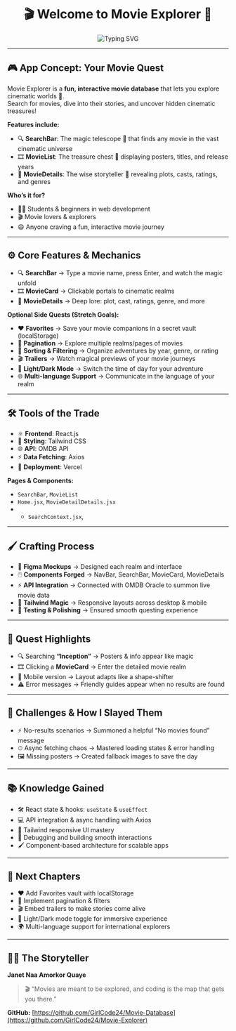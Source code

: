 <h1 align="center">🎬 Welcome to Movie Explorer 👋</h1>

<p align="center">
  <img src="https://readme-typing-svg.demolab.com?font=Fira+Code&pause=1000&center=true&vCenter=true&width=650&lines=Search+%7C+Discover+%7C+Explore+Movies;Cinematic+Adventure+at+Your+Fingertips;Built+with+React+%26+Tailwind+CSS" alt="Typing SVG" />
</p>

---

## 🎮 App Concept: Your Movie Quest

Movie Explorer is a **fun, interactive movie database** that lets you explore cinematic worlds 🌟.  
Search for movies, dive into their stories, and uncover hidden cinematic treasures!

**Features include:**

- 🔍 **SearchBar**: The magic telescope 🔭 that finds any movie in the vast cinematic universe  
- 🎞 **MovieList**: The treasure chest 🎁 displaying posters, titles, and release years  
- 📝 **MovieDetails**: The wise storyteller 📖 revealing plots, casts, ratings, and genres  

**Who’s it for?**  

- 👩‍💻 Students & beginners in web development  
- 🎬 Movie lovers & explorers  
- 😄 Anyone craving a fun, interactive movie journey  

---

## ⚙️ Core Features & Mechanics

- 🔍 **SearchBar** → Type a movie name, press Enter, and watch the magic unfold  
- 🎞 **MovieCard** → Clickable portals to cinematic realms  
- 📝 **MovieDetails** → Deep lore: plot, cast, ratings, genre, and more  

**Optional Side Quests (Stretch Goals):**

- ❤️ **Favorites** → Save your movie companions in a secret vault (localStorage)  
- 📄 **Pagination** → Explore multiple realms/pages of movies  
- 🔢 **Sorting & Filtering** → Organize adventures by year, genre, or rating  
- 🎬 **Trailers** → Watch magical previews of your movie journeys  
- 🌙 **Light/Dark Mode** → Switch the time of day for your adventure  
- 🌐 **Multi-language Support** → Communicate in the language of your realm  

---

## 🛠️ Tools of the Trade

- ⚛️ **Frontend**: React.js  
- 🎨 **Styling**: Tailwind CSS 
- 🌐 **API**: OMDB API 
- ⚡ **Data Fetching**: Axios  
- 🚀 **Deployment**: Vercel 

**Pages & Components:**  

-  `SearchBar`,  `MovieList`  
- `Home.jsx`, `MovieDetailDetails.jsx`
- -  `SearchContext.jsx`, 

---

## 🖌️ Crafting Process

- 🎨 **Figma Mockups** → Designed each realm and interface  
- 🖱️ **Components Forged** → NavBar, SearchBar, MovieCard, MovieDetails  
- ⚡ **API Integration** → Connected with OMDB Oracle to summon live movie data  
- 📐 **Tailwind Magic** → Responsive layouts across desktop & mobile  
- 🔄 **Testing & Polishing** → Ensured smooth questing experience  

---

## 🎥 Quest Highlights

- 🔍 Searching **“Inception”** → Posters & info appear like magic  
- 🎞 Clicking a **MovieCard** → Enter the detailed movie realm  
- 📱 Mobile version → Layout adapts like a shape-shifter  
- ⚠️ Error messages → Friendly guides appear when no results are found  

---

## 🐉 Challenges & How I Slayed Them

- ⚡ No-results scenarios → Summoned a helpful “No movies found” message  
- ⏱ Async fetching chaos → Mastered loading states & error handling  
- 🖼 Missing posters → Created fallback images to save the day  

---

## 📚 Knowledge Gained

- 🛠 React state & hooks: `useState` & `useEffect`  
- 💻 API integration & async handling with Axios  
- 🎨 Tailwind responsive UI mastery  
- 🐞 Debugging and building smooth interactions  
- 🖌 Component-based architecture for scalable apps  

---

## 🚀 Next Chapters

- ❤️ Add Favorites vault with localStorage  
- 🔢 Implement pagination & filters  
- 🎬 Embed trailers to make stories come alive  
- 🌙 Light/Dark mode toggle for immersive experience  
- 🌍 Multi-language support for international explorers  

---

## 👩‍💻 The Storyteller

**Janet Naa Amorkor Quaye**  

> 🎬 “Movies are meant to be explored, and coding is the map that gets you there.”  

**GitHub:** [https://github.com/GirlCode24/Movie-Database](https://github.com/GirlCode24/Movie-Explorer)
